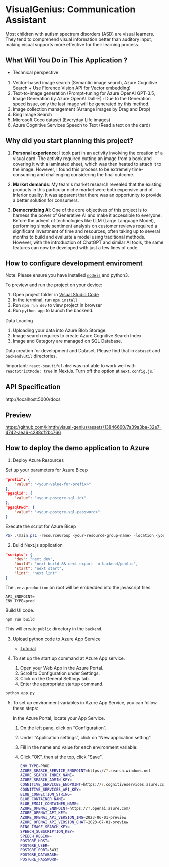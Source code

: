 
# VisualGenius: Communication Assistant

Most children with autism spectrum disorders (ASD) are visual learners. They tend to comprehend visual information better than auditory input, making visual supports more effective for their learning process.

## What Will You Do in This Application ? 

- Technical perspective

1. Vector-based image search (Semantic image search, Azure Cognitive Search + Use Florence Vision API for Vector embedding)
1. Text-to-image generation (Prompt-tuning for Azure OpenAI GPT-3.5, Image Generation by Azure OpenAI Dall-E) : Due to the Generation speed issue, only the last image will be generated by this method.
1. Image collection management (Arrange images by Drag and Drop)
1. Bing Image Search
1. Microsoft Coco dataset (Everyday Life images)
1. Azure Cognitive Services Speech to Text (Read a text on the card)

## Why did you start planning this project?

1. <b>Personal experience</b>: I took part in an activity involving the creation of a visual card. The activity required cutting an image from a book and covering it with a laminated sheet, which was then heated to attach it to the image. However, I found this process to be extremely time-consuming and challenging considering the final outcome.

2. <b>Market demands</b>: My team's market research revealed that the existing products in this particular niche market were both expensive and of inferior quality. It was apparent that there was an opportunity to provide a better solution for consumers.

3. <b>Democratizing AI</b>: One of the core objectives of this project is to harness the power of Generative AI and make it accessible to everyone. Before the advent of technologies like LLM (Large Language Model), performing simple sentiment analysis on customer reviews required a significant investment of time and resources, often taking up to several months to build and evaluate a model using traditional methods. However, with the introduction of ChatGPT and similar AI tools, the same features can now be developed with just a few lines of code.

## How to configure development enviroment

  Note: Please ensure you have installed <code><a href="https://nodejs.org/en/download/">nodejs</a></code> and python3.

  To preview and run the project on your device:

  1. Open project folder in <a href="https://code.visualstudio.com/download">Visual Studio Code</a>
  2. In the terminal, run `npm install`
  3. Run `npm run dev` to view project in browser
  4. Run `python app` to launch the backend.

  Data Loading

  1. Uploading your data into Azure Blob Storage.
  1. Image search requires to create Azure Cognitive Search Index.
  1. Image and Category are managed on SQL Database.

Data creation for development and Dataset. Please find that in `dataset` and `backend\util` directories.

  !important: `react-beautiful-dnd` was not able to work well with `reactStrictMode: true` in NextJs.
  Turn off the option at `next.config.js`.`

## API Specification

  http://localhost:5000/docs

## Preview

https://github.com/kimtth/visual-genius/assets/13846660/7a39a3ba-32e7-4742-aea6-c288df2bc766

## How to deploy the demo application to Azure

1. Deploy Azure Resources

  Set up your parameters for Azure Bicep

  ```json
  "prefix": {
      "value": "<your-value-for-prefix>"
  },
  "pgsqlId": {
      "value": "<your-postgre-sql-id>"
  },
  "pgsqlPwd": {
      "value": "<your-postgre-sql-password>"
  }
  ```

  Execute the script for Azure Bicep

  ```powershell
  PS> .\main.ps1 -resourceGroup <your-resource-group-name> -location <your-resource-location>
  ```

2. Build Next.js application

  ```json
  "scripts": {
      "dev": "next dev",
      "build": "next build && next export -o backend/public",
      "start": "next start",
      "lint": "next lint"
  }
  ```

  The `.env.production` on root will be embedded into the javascript files.

  ```
  API_ENDPOINT=
  ENV_TYPE=prod
  ```

  Build UI code.

  ```nodejs
  npm run build
  ```

This will create `public` directory in the `backend`.

3. Upload python code to Azure App Service

    - [Tutorial](https://learn.microsoft.com/en-us/azure/app-service/quickstart-python?tabs=flask%2Cwindows%2Cvscode-aztools%2Cvscode-deploy%2Cdeploy-instructions-azportal%2Cterminal-bash%2Cdeploy-instructions-zip-azcli)

4. To set up the start up command at Azure App service.

    1. Open your Web App in the Azure Portal.
    1. Scroll to Configuration under Settings.
    1. Click on the General Settings tab.
    1. Enter the appropriate startup command.

  ```python
  python app.py
  ```

5. To set up environment variables in Azure App Service, you can follow these steps:

    In the Azure Portal, locate your App Service.
    1. On the left pane, click on “Configuration”.
    1. Under “Application settings”, click on “New application setting”.
    1. Fill in the name and value for each environment variable:
    1. Click “OK”, then at the top, click "Save".

        ```bash
        ENV_TYPE=PROD
        AZURE_SEARCH_SERVICE_ENDPOINT=https://?.search.windows.net
        AZURE_SEARCH_INDEX_NAME=
        AZURE_SEARCH_ADMIN_KEY=
        COGNITIVE_SERVICES_ENDPOINT=https://?.cognitiveservices.azure.com
        COGNITIVE_SERVICES_API_KEY=
        BLOB_CONNECTION_STRING=
        BLOB_CONTAINER_NAME=
        BLOB_EMOJI_CONTAINER_NAME=
        AZURE_OPENAI_ENDPOINT=https://?.openai.azure.com/
        AZURE_OPENAI_API_KEY=
        AZURE_OPENAI_API_VERSION_IMG=2023-06-01-preview
        AZURE_OPENAI_API_VERSION_CHAT=2023-07-01-preview
        BING_IMAGE_SEARCH_KEY=
        SPEECH_SUBSCRIPTION_KEY=
        SPEECH_REGION=
        POSTGRE_HOST=
        POSTGRE_USER=
        POSTGRE_PORT=5432
        POSTGRE_DATABASE=
        POSTGRE_PASSWORD=
        ```



